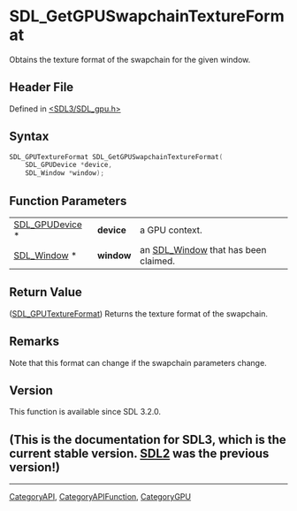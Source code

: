 # SDL_GetGPUSwapchainTextureFormat

Obtains the texture format of the swapchain for the given window.

## Header File

Defined in [<SDL3/SDL_gpu.h>](https://github.com/libsdl-org/SDL/blob/main/include/SDL3/SDL_gpu.h)

## Syntax

```c
SDL_GPUTextureFormat SDL_GetGPUSwapchainTextureFormat(
    SDL_GPUDevice *device,
    SDL_Window *window);
```

## Function Parameters

|                                  |            |                                                    |
| -------------------------------- | ---------- | -------------------------------------------------- |
| [SDL_GPUDevice](SDL_GPUDevice) * | **device** | a GPU context.                                     |
| [SDL_Window](SDL_Window) *       | **window** | an [SDL_Window](SDL_Window) that has been claimed. |

## Return Value

([SDL_GPUTextureFormat](SDL_GPUTextureFormat)) Returns the texture format
of the swapchain.

## Remarks

Note that this format can change if the swapchain parameters change.

## Version

This function is available since SDL 3.2.0.

## (This is the documentation for SDL3, which is the current stable version. [SDL2](https://wiki.libsdl.org/SDL2/) was the previous version!)



----
[CategoryAPI](CategoryAPI), [CategoryAPIFunction](CategoryAPIFunction), [CategoryGPU](CategoryGPU)

